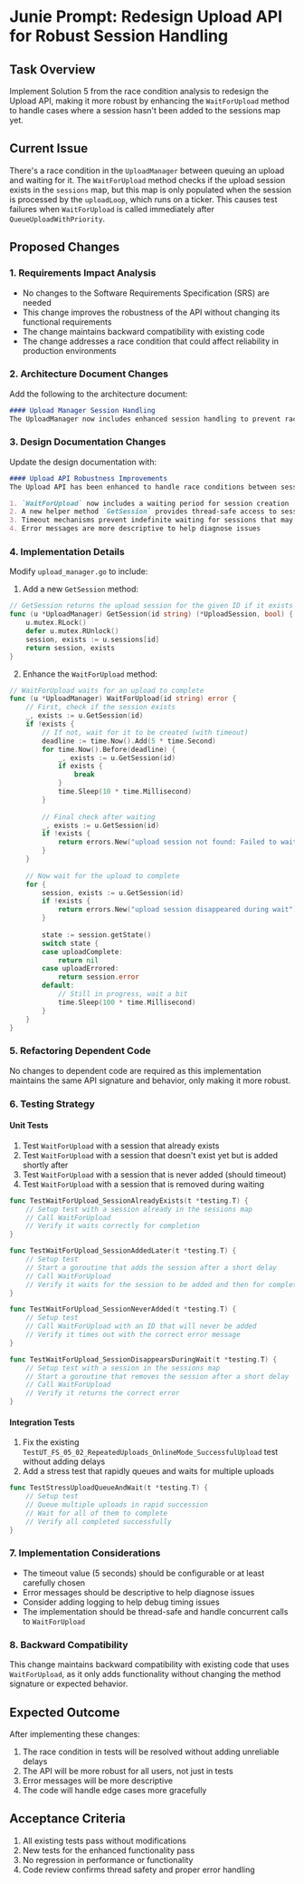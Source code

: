 

# Junie Prompt: Redesign Upload API for Robust Session Handling

## Task Overview
Implement Solution 5 from the race condition analysis to redesign the Upload API, making it more robust by enhancing the `WaitForUpload` method to handle cases where a session hasn't been added to the sessions map yet.

## Current Issue
There's a race condition in the `UploadManager` between queuing an upload and waiting for it. The `WaitForUpload` method checks if the upload session exists in the `sessions` map, but this map is only populated when the session is processed by the `uploadLoop`, which runs on a ticker. This causes test failures when `WaitForUpload` is called immediately after `QueueUploadWithPriority`.

## Proposed Changes

### 1. Requirements Impact Analysis
- No changes to the Software Requirements Specification (SRS) are needed
- This change improves the robustness of the API without changing its functional requirements
- The change maintains backward compatibility with existing code
- The change addresses a race condition that could affect reliability in production environments

### 2. Architecture Document Changes
Add the following to the architecture document:

```markdown
#### Upload Manager Session Handling
The UploadManager now includes enhanced session handling to prevent race conditions between queuing uploads and waiting for them to complete. The `WaitForUpload` method has been improved to handle cases where a session hasn't been processed by the upload loop yet, making the API more resilient to timing issues.
```

### 3. Design Documentation Changes
Update the design documentation with:

```markdown
#### Upload API Robustness Improvements
The Upload API has been enhanced to handle race conditions between session creation and waiting:

1. `WaitForUpload` now includes a waiting period for session creation
2. A new helper method `GetSession` provides thread-safe access to session information
3. Timeout mechanisms prevent indefinite waiting for sessions that may never be created
4. Error messages are more descriptive to help diagnose issues
```

### 4. Implementation Details

Modify `upload_manager.go` to include:

1. Add a new `GetSession` method:
```go
// GetSession returns the upload session for the given ID if it exists
func (u *UploadManager) GetSession(id string) (*UploadSession, bool) {
    u.mutex.RLock()
    defer u.mutex.RUnlock()
    session, exists := u.sessions[id]
    return session, exists
}
```

2. Enhance the `WaitForUpload` method:
```go
// WaitForUpload waits for an upload to complete
func (u *UploadManager) WaitForUpload(id string) error {
    // First, check if the session exists
    _, exists := u.GetSession(id)
    if !exists {
        // If not, wait for it to be created (with timeout)
        deadline := time.Now().Add(5 * time.Second)
        for time.Now().Before(deadline) {
            _, exists := u.GetSession(id)
            if exists {
                break
            }
            time.Sleep(10 * time.Millisecond)
        }
        
        // Final check after waiting
        _, exists := u.GetSession(id)
        if !exists {
            return errors.New("upload session not found: Failed to wait for upload")
        }
    }
    
    // Now wait for the upload to complete
    for {
        session, exists := u.GetSession(id)
        if !exists {
            return errors.New("upload session disappeared during wait")
        }
        
        state := session.getState()
        switch state {
        case uploadComplete:
            return nil
        case uploadErrored:
            return session.error
        default:
            // Still in progress, wait a bit
            time.Sleep(100 * time.Millisecond)
        }
    }
}
```

### 5. Refactoring Dependent Code
No changes to dependent code are required as this implementation maintains the same API signature and behavior, only making it more robust.

### 6. Testing Strategy

#### Unit Tests
1. Test `WaitForUpload` with a session that already exists
2. Test `WaitForUpload` with a session that doesn't exist yet but is added shortly after
3. Test `WaitForUpload` with a session that is never added (should timeout)
4. Test `WaitForUpload` with a session that is removed during waiting

```go
func TestWaitForUpload_SessionAlreadyExists(t *testing.T) {
    // Setup test with a session already in the sessions map
    // Call WaitForUpload
    // Verify it waits correctly for completion
}

func TestWaitForUpload_SessionAddedLater(t *testing.T) {
    // Setup test
    // Start a goroutine that adds the session after a short delay
    // Call WaitForUpload
    // Verify it waits for the session to be added and then for completion
}

func TestWaitForUpload_SessionNeverAdded(t *testing.T) {
    // Setup test
    // Call WaitForUpload with an ID that will never be added
    // Verify it times out with the correct error message
}

func TestWaitForUpload_SessionDisappearsDuringWait(t *testing.T) {
    // Setup test with a session in the sessions map
    // Start a goroutine that removes the session after a short delay
    // Call WaitForUpload
    // Verify it returns the correct error
}
```

#### Integration Tests
1. Fix the existing `TestUT_FS_05_02_RepeatedUploads_OnlineMode_SuccessfulUpload` test without adding delays
2. Add a stress test that rapidly queues and waits for multiple uploads

```go
func TestStressUploadQueueAndWait(t *testing.T) {
    // Setup test
    // Queue multiple uploads in rapid succession
    // Wait for all of them to complete
    // Verify all completed successfully
}
```

### 7. Implementation Considerations
- The timeout value (5 seconds) should be configurable or at least carefully chosen
- Error messages should be descriptive to help diagnose issues
- Consider adding logging to help debug timing issues
- The implementation should be thread-safe and handle concurrent calls to `WaitForUpload`

### 8. Backward Compatibility
This change maintains backward compatibility with existing code that uses `WaitForUpload`, as it only adds functionality without changing the method signature or expected behavior.

## Expected Outcome
After implementing these changes:
1. The race condition in tests will be resolved without adding unreliable delays
2. The API will be more robust for all users, not just in tests
3. Error messages will be more descriptive
4. The code will handle edge cases more gracefully

## Acceptance Criteria
1. All existing tests pass without modifications
2. New tests for the enhanced functionality pass
3. No regression in performance or functionality
4. Code review confirms thread safety and proper error handling